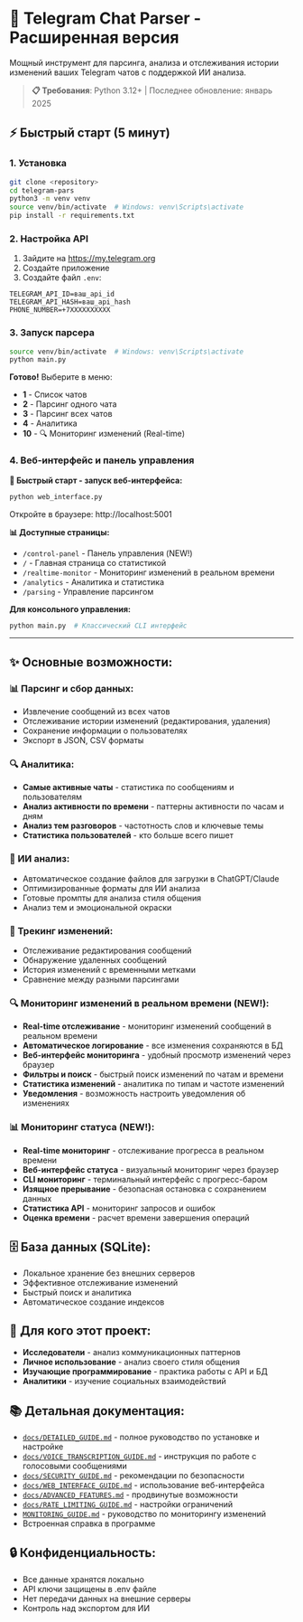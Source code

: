 # 🚀 Telegram Chat Parser - Расширенная версия

Мощный инструмент для парсинга, анализа и отслеживания истории изменений ваших Telegram чатов с поддержкой ИИ анализа.

> **📋 Требования**: Python 3.12+ | Последнее обновление: январь 2025

## ⚡ Быстрый старт (5 минут)

### 1. Установка
```bash
git clone <repository>
cd telegram-pars
python3 -m venv venv
source venv/bin/activate  # Windows: venv\Scripts\activate
pip install -r requirements.txt
```

### 2. Настройка API
1. Зайдите на https://my.telegram.org
2. Создайте приложение
3. Создайте файл `.env`:
```env
TELEGRAM_API_ID=ваш_api_id
TELEGRAM_API_HASH=ваш_api_hash
PHONE_NUMBER=+7XXXXXXXXXX
```

### 3. Запуск парсера
```bash
source venv/bin/activate  # Windows: venv\Scripts\activate
python main.py
```

**Готово!** Выберите в меню:
- **1** - Список чатов
- **2** - Парсинг одного чата
- **3** - Парсинг всех чатов
- **4** - Аналитика
- **10** - 🔍 Мониторинг изменений (Real-time)

### 4. Веб-интерфейс и панель управления

**🚀 Быстрый старт - запуск веб-интерфейса:**
```bash
python web_interface.py
```
Откройте в браузере: http://localhost:5001

**📊 Доступные страницы:**
- `/control-panel` - Панель управления (NEW!)
- `/` - Главная страница со статистикой
- `/realtime-monitor` - Мониторинг изменений в реальном времени
- `/analytics` - Аналитика и статистика
- `/parsing` - Управление парсингом

**Для консольного управления:**
```bash
python main.py  # Классический CLI интерфейс
```

---

## ✨ Основные возможности:

### 📊 Парсинг и сбор данных:
- Извлечение сообщений из всех чатов
- Отслеживание истории изменений (редактирования, удаления)
- Сохранение информации о пользователях
- Экспорт в JSON, CSV форматы

### 🔍 Аналитика:
- **Самые активные чаты** - статистика по сообщениям и пользователям
- **Анализ активности по времени** - паттерны активности по часам и дням
- **Анализ тем разговоров** - частотность слов и ключевые темы
- **Статистика пользователей** - кто больше всего пишет

### 🤖 ИИ анализ:
- Автоматическое создание файлов для загрузки в ChatGPT/Claude
- Оптимизированные форматы для ИИ анализа
- Готовые промпты для анализа стиля общения
- Анализ тем и эмоциональной окраски

### 📝 Трекинг изменений:
- Отслеживание редактирования сообщений
- Обнаружение удаленных сообщений
- История изменений с временными метками
- Сравнение между разными парсингами

### 🔍 Мониторинг изменений в реальном времени (NEW!):
- **Real-time отслеживание** - мониторинг изменений сообщений в реальном времени
- **Автоматическое логирование** - все изменения сохраняются в БД
- **Веб-интерфейс мониторинга** - удобный просмотр изменений через браузер
- **Фильтры и поиск** - быстрый поиск изменений по чатам и времени
- **Статистика изменений** - аналитика по типам и частоте изменений
- **Уведомления** - возможность настроить уведомления об изменениях

### 📊 Мониторинг статуса (NEW!):
- **Real-time мониторинг** - отслеживание прогресса в реальном времени
- **Веб-интерфейс статуса** - визуальный мониторинг через браузер
- **CLI мониторинг** - терминальный интерфейс с прогресс-баром
- **Изящное прерывание** - безопасная остановка с сохранением данных
- **Статистика API** - мониторинг запросов и ошибок
- **Оценка времени** - расчет времени завершения операций

## 🗄️ База данных (SQLite):
- Локальное хранение без внешних серверов
- Эффективное отслеживание изменений
- Быстрый поиск и аналитика
- Автоматическое создание индексов

## 🎯 Для кого этот проект:
- **Исследователи** - анализ коммуникационных паттернов
- **Личное использование** - анализ своего стиля общения
- **Изучающие программирование** - практика работы с API и БД
- **Аналитики** - изучение социальных взаимодействий

## 📚 Детальная документация:
- [`docs/DETAILED_GUIDE.md`](docs/DETAILED_GUIDE.md) - полное руководство по установке и настройке
- [`docs/VOICE_TRANSCRIPTION_GUIDE.md`](docs/VOICE_TRANSCRIPTION_GUIDE.md) - инструкция по работе с голосовыми сообщениями
- [`docs/SECURITY_GUIDE.md`](docs/SECURITY_GUIDE.md) - рекомендации по безопасности
- [`docs/WEB_INTERFACE_GUIDE.md`](docs/WEB_INTERFACE_GUIDE.md) - использование веб-интерфейса
- [`docs/ADVANCED_FEATURES.md`](docs/ADVANCED_FEATURES.md) - продвинутые возможности
- [`docs/RATE_LIMITING_GUIDE.md`](docs/RATE_LIMITING_GUIDE.md) - настройки ограничений
- [`MONITORING_GUIDE.md`](MONITORING_GUIDE.md) - руководство по мониторингу изменений
- Встроенная справка в программе

## 🔒 Конфиденциальность:
- Все данные хранятся локально
- API ключи защищены в .env файле
- Нет передачи данных на внешние серверы
- Контроль над экспортом для ИИ